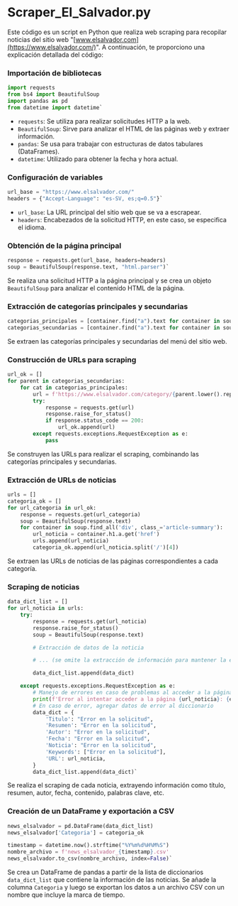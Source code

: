 # Scraper_El_Salvador.py

Este código es un script en Python que realiza web scraping para recopilar noticias del sitio web "[www.elsalvador.com](https://www.elsalvador.com/)". A continuación, te proporciono una explicación detallada del código:

### Importación de bibliotecas
```py
import requests
from bs4 import BeautifulSoup
import pandas as pd
from datetime import datetime` 
```
-   `requests`: Se utiliza para realizar solicitudes HTTP a la web.
-   `BeautifulSoup`: Sirve para analizar el HTML de las páginas web y extraer información.
-   `pandas`: Se usa para trabajar con estructuras de datos tabulares (DataFrames).
-   `datetime`: Utilizado para obtener la fecha y hora actual.

### Configuración de variables

```py
url_base = "https://www.elsalvador.com/"
headers = {"Accept-Language": "es-SV, es;q=0.5"}` 
```
-   `url_base`: La URL principal del sitio web que se va a escrapear.
-   `headers`: Encabezados de la solicitud HTTP, en este caso, se especifica el idioma.

### Obtención de la página principal

```py
response = requests.get(url_base, headers=headers)
soup = BeautifulSoup(response.text, "html.parser")` 
```
Se realiza una solicitud HTTP a la página principal y se crea un objeto `BeautifulSoup` para analizar el contenido HTML de la página.

### Extracción de categorías principales y secundarias


```py
categorias_principales = [container.find("a").text for container in soup.find_all('li', class_='menu-item menu-item-has-no-children')][:-1]
categorias_secundarias = [container.find("a").text for container in soup.find_all('li', class_='menu-item menu-item-has-children')]` 
```
Se extraen las categorías principales y secundarias del menú del sitio web.

### Construcción de URLs para scraping

```py
url_ok = []
for parent in categorias_secundarias:
    for cat in categorias_principales:
        url = f'https://www.elsalvador.com/category/{parent.lower().replace(" ", "-")}/{cat.lower().replace(" ", "-")}'
        try:
            response = requests.get(url)
            response.raise_for_status()
            if response.status_code == 200:
                url_ok.append(url)
        except requests.exceptions.RequestException as e:
            pass
```
Se construyen las URLs para realizar el scraping, combinando las categorías principales y secundarias.

### Extracción de URLs de noticias


```py
urls = []
categoria_ok = []
for url_categoria in url_ok:
    response = requests.get(url_categoria)
    soup = BeautifulSoup(response.text)
    for container in soup.find_all('div', class_='article-summary'):
        url_noticia = container.h1.a.get('href')
        urls.append(url_noticia)
        categoria_ok.append(url_noticia.split('/')[4])
```
Se extraen las URLs de noticias de las páginas correspondientes a cada categoría.

### Scraping de noticias


```py
data_dict_list = []
for url_noticia in urls:
    try:
        response = requests.get(url_noticia)
        response.raise_for_status()
        soup = BeautifulSoup(response.text)

        # Extracción de datos de la noticia

        # ... (se omite la extracción de información para mantener la explicación concisa)

        data_dict_list.append(data_dict)

    except requests.exceptions.RequestException as e:
        # Manejo de errores en caso de problemas al acceder a la página
        print(f'Error al intentar acceder a la página {url_noticia}: {e}')
        # En caso de error, agregar datos de error al diccionario
        data_dict = {
            'Titulo': "Error en la solicitud",
            'Resumen': "Error en la solicitud",
            'Autor': "Error en la solicitud",
            'Fecha': "Error en la solicitud",
            'Noticia': "Error en la solicitud",
            'Keywords': ["Error en la solicitud"],
            'URL': url_noticia,
        }
        data_dict_list.append(data_dict)` 
```
Se realiza el scraping de cada noticia, extrayendo información como título, resumen, autor, fecha, contenido, palabras clave, etc.

### Creación de un DataFrame y exportación a CSV

```py
news_elsalvador = pd.DataFrame(data_dict_list)
news_elsalvador['Categoria'] = categoria_ok

timestamp = datetime.now().strftime("%Y%m%d%H%M%S")
nombre_archivo = f'news_elsalvador_{timestamp}.csv'
news_elsalvador.to_csv(nombre_archivo, index=False)` 
```
Se crea un DataFrame de pandas a partir de la lista de diccionarios `data_dict_list` que contiene la información de las noticias. Se añade la columna `Categoria` y luego se exportan los datos a un archivo CSV con un nombre que incluye la marca de tiempo.